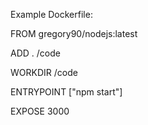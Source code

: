 Example Dockerfile:


FROM gregory90/nodejs:latest


ADD . /code

WORKDIR /code

ENTRYPOINT ["npm start"]

EXPOSE 3000

